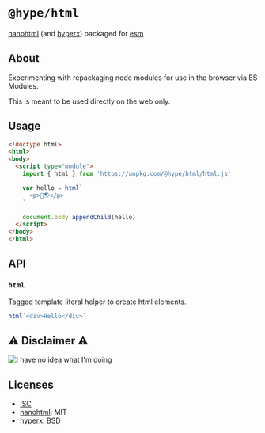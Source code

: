 # `@hype/html`

[nanohtml][1] (and [hyperx][2]) packaged for [esm][3]

## About

Experimenting with repackaging node modules for use in the browser via ES Modules.

This is meant to be used directly on the web only.

## Usage

```html
<!doctype html>
<html>
<body>
  <script type="module">
    import { html } from 'https://unpkg.com/@hype/html/html.js'

    var hello = html`
      <p>👋🌎</p>
    `

    document.body.appendChild(hello)
  </script>
</body>
</html>
```

## API

### `html`

Tagged template literal helper to create html elements.

```js
html`<div>Hello</div>`
```

## ⚠️ Disclaimer ⚠️

![I have no idea what I'm doing](http://thumbpress.com/wp-content/uploads/2013/05/I-Have-No-Idea-What-Im-Doing-1.jpg)

## Licenses

- [ISC](LICENSE.md)
- [nanohtml][1]: MIT
- [hyperx][2]: BSD

[1]: https://github.com/choojs/nanohtml/
[2]: https://github.com/choojs/hyperx/
[3]: https://hacks.mozilla.org/2018/03/es-modules-a-cartoon-deep-dive/
